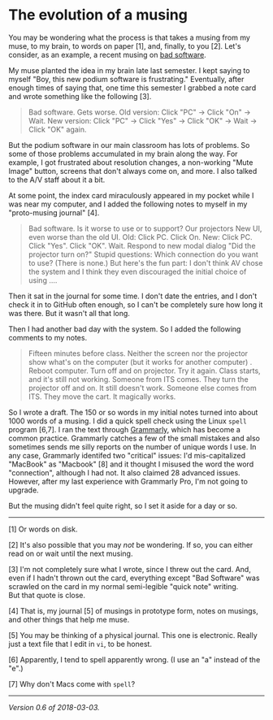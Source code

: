 The evolution of a musing
=========================

You may be wondering what the process is that takes a musing from my 
muse, to my brain, to words on paper [1], and, finally, to you [2].
Let's consider, as an example, a recent musing on [bad software](...).

My muse planted the idea in my brain late last semester.  I kept saying
to myself "Boy, this new podium software is frustrating."  Eventually,
after enough times of saying that, one time this semester I grabbed a
note card and wrote something like the following [3].

> Bad software.  Gets worse.  Old version: Click "PC" -> Click "On" ->  Wait.
New version: Click "PC" -> Click "Yes" -> Click "OK" -> Wait -> Click "OK"
again.

But the podium software in our main classroom has lots of problems.  So
some of those problems accumulated in my brain along the way.  For example,
I got frustrated about resolution changes, a non-working "Mute Image" button,
screens that don't always come on, and more.  I also talked to the A/V staff
about it a bit.

At some point, the index card miraculously appeared in my pocket while I
was near my computer, and I added the following notes to myself in my
"proto-musing journal" [4].

>  Bad software.  Is it worse to use or to support?  Our projectors
New UI, even worse than the old UI.  Old: Click PC.  Click On.
New: Click PC.  Click "Yes".  Click "OK".  Wait.  Respond to new
modal dialog "Did the projector turn on?"  Stupid questions: Which
connection do you want to use?  (There is none.)  But here's the fun
part: I don't think AV chose the system and I think they even
discouraged the initial choice of using ....

Then it sat in the journal for some time.  I don't date the entries, and
I don't check it in to GitHub often enough, so I can't be completely sure
how long it was there.  But it wasn't all that long.

Then I had another bad day with the system.  So I added the following 
comments to my notes.

> Fifteen minutes before class.  Neither the screen nor the projector
show what's on the computer (but it works for another computer) . Reboot
computer.  Turn off and on projector.  Try it again.  Class starts,
and it's still not working.  Someone from ITS comes.  They turn the
projector off and on.  It still doesn't work.  Someone else comes
from ITS.  They move the cart.  It magically works.

So I wrote a draft.  The 150 or so words in my initial notes turned
into about 1000 words of a musing.  I did a quick spell check
using the Linux `spell` program [6,7].  I ran the text through
[Grammarly](https://www.grammarly.com/), which has become a common
practice.  Grammarly catches a few of the small mistakes and also
sometimes sends me silly reports on the number of unique words I use.  In
any case, Grammarly identifed two "critical" issues: I'd mis-capitalized
"MacBook" as "Macbook" [8] and it thought I misused the word the word
"connection", although I had not.  It also claimed 28 advanced issues.
However, after my last experience with Grammarly Pro, I'm not going
to upgrade.

But the musing didn't feel quite right, so I set it aside for a day or
so.

---

[1] Or words on disk.

[2] It's also possible that you may *not* be wondering.    If so, you can
either read on or wait until the next musing.

[3] I'm not completely sure what I wrote, since I threw out the card.
And, even if I hadn't thrown out the card, everything except "Bad Software"
was scrawled on the card in my normal semi-legible "quick note" writing.  
But that quote is close.

[4] That is, my journal [5] of musings in prototype form, notes on musings,
and other things that help me muse.

[5] You may be thinking of a physical journal.  This one is electronic.
Really just a text file that I edit in `vi`, to be honest.

[6] Apparently, I tend to spell apparently wrong.  (I use an "a" instead
of the "e".)

[7] Why don't Macs come with `spell`?

---

*Version 0.6 of 2018-03-03.*

